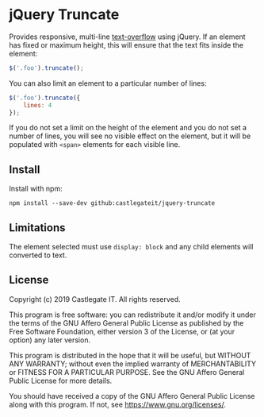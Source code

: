 # jQuery Truncate

Provides responsive, multi-line [text-overflow](https://developer.mozilla.org/en/docs/Web/CSS/text-overflow) using jQuery. If an element has fixed or maximum height, this will ensure that the text fits inside the element:

~~~ javascript
$('.foo').truncate();
~~~

You can also limit an element to a particular number of lines:

~~~ javascript
$('.foo').truncate({
    lines: 4
});
~~~

If you do not set a limit on the height of the element and you do not set a number of lines, you will see no visible effect on the element, but it will be populated with `<span>` elements for each visible line.

## Install

Install with npm:

    npm install --save-dev github:castlegateit/jquery-truncate

## Limitations

The element selected must use `display: block` and any child elements will converted to text.

## License

Copyright (c) 2019 Castlegate IT. All rights reserved.

This program is free software: you can redistribute it and/or modify it under the terms of the GNU Affero General Public License as published by the Free Software Foundation, either version 3 of the License, or (at your option) any later version.

This program is distributed in the hope that it will be useful, but WITHOUT ANY WARRANTY; without even the implied warranty of MERCHANTABILITY or FITNESS FOR A PARTICULAR PURPOSE. See the GNU Affero General Public License for more details.

You should have received a copy of the GNU Affero General Public License along with this program. If not, see <https://www.gnu.org/licenses/>.
